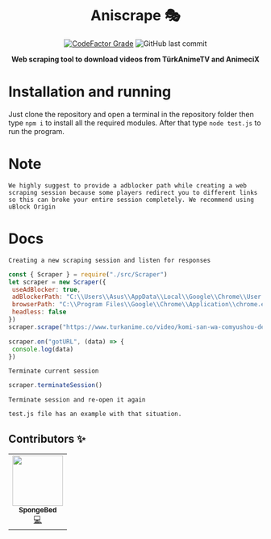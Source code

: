 
<div align="center">
  
# Aniscrape 🎭

  <a href="https://www.codefactor.io/repository/github/constani/aniscrape"><img alt="CodeFactor Grade" src="https://www.codefactor.io/repository/github/constani/aniscrape/badge"></a>
  <img alt="GitHub last commit" src="https://img.shields.io/github/last-commit/Constani/aniscrape">

**Web scraping tool to download videos from TürkAnimeTV and AnimeciX**

</div>

# Installation and running
Just clone the repository and open a terminal in the repository folder then type `npm i` to install all the required modules. After that type `node test.js` to run the program.

# Note

`We highly suggest to provide a adblocker path while creating a web scraping session because some players redirect you to different links so this can broke your entire session completely. We recommend using uBlock Origin`

# Docs

`Creating a new scraping session and listen for responses`

```js
const { Scraper } = require("./src/Scraper")
let scraper = new Scraper({
 useAdBlocker: true,
 adBlockerPath: "C:\\Users\\Asus\\AppData\\Local\\Google\\Chrome\\User Data\\Default\\Extensions\\cjpalhdlnbpafiamejdnhcphjbkeiagm\\1.43.0_3",
 browserPath: "C:\\Program Files\\Google\\Chrome\\Application\\chrome.exe",
 headless: false
})
scraper.scrape("https://www.turkanime.co/video/komi-san-wa-comyushou-desu-2nd-season-11-bolum")

scraper.on("gotURL", (data) => {
 console.log(data)
})
```

`Terminate current session`

```js
scraper.terminateSession()
```

`Terminate session and re-open it again`

```
test.js file has an example with that situation.
```

## Contributors ✨

<table>
  <tr>
        <td align="center"><a href="https://spongebed.me"><img src="https://avatars.githubusercontent.com/u/56435044?v=4" width="100px;" alt=""/><br /><sub>          <b>SpongeBed</b></sub></a><br /> <a href="https://github.com/Constani/aniscrape/commits?author=SpongeBed81" title="Code">💻</a></td>
    </tr>
</table>
